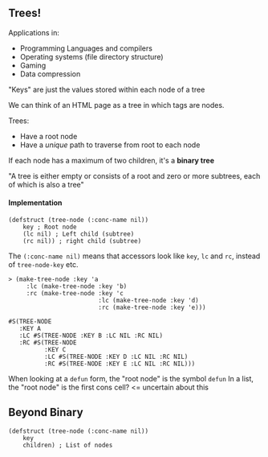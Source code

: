 ## Trees!
Applications in:
- Programming Languages and compilers
- Operating systems (file directory structure)
- Gaming
- Data compression

"Keys" are just the values stored within each node of a tree

We can think of an HTML page as a tree in which tags are nodes.

Trees:
- Have a root node
- Have a *unique* path to traverse from root to each node
 
If each node has a maximum of two children, it's a **binary tree**

"A tree is either empty or consists of a root and zero or more subtrees, each of which is also a tree"

#### Implementation
```Lisp
(defstruct (tree-node (:conc-name nil))
	key ; Root node
	(lc nil) ; Left child (subtree)
	(rc nil)) ; right child (subtree)
```
The `(:conc-name nil)` means that accessors look like `key`, `lc` and `rc`, instead of `tree-node-key` etc.


```Lisp
> (make-tree-node :key 'a
	 :lc (make-tree-node :key 'b)
	 :rc (make-tree-node :key 'c
						 :lc (make-tree-node :key 'd)
						 :rc (make-tree-node :key 'e)))

#S(TREE-NODE
   :KEY A
   :LC #S(TREE-NODE :KEY B :LC NIL :RC NIL)
   :RC #S(TREE-NODE
          :KEY C
          :LC #S(TREE-NODE :KEY D :LC NIL :RC NIL)
          :RC #S(TREE-NODE :KEY E :LC NIL :RC NIL)))
```


When looking at a `defun` form, the "root node" is the symbol `defun`
In a list, the "root node" is the first cons cell? <= uncertain about this

## Beyond Binary
```Lisp
(defstruct (tree-node (:conc-name nil))
	key
	children) ; List of nodes
```

